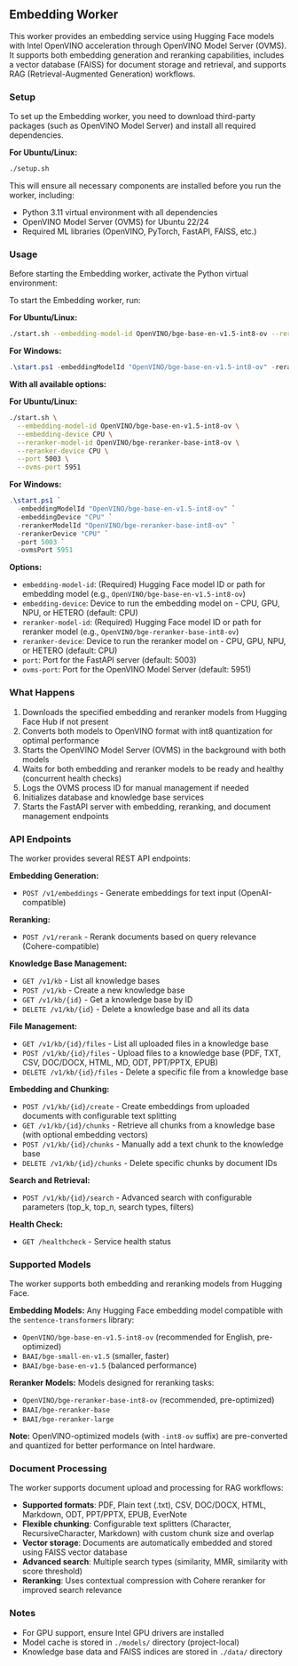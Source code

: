 <!-- Copyright (C) 2025 Intel Corporation -->
<!-- SPDX-License-Identifier: Apache-2.0 -->

## Embedding Worker

This worker provides an embedding service using Hugging Face models with Intel OpenVINO acceleration through OpenVINO Model Server (OVMS). It supports both embedding generation and reranking capabilities, includes a vector database (FAISS) for document storage and retrieval, and supports RAG (Retrieval-Augmented Generation) workflows.

### Setup

To set up the Embedding worker, you need to download third-party packages (such as OpenVINO Model Server) and install all required dependencies.

**For Ubuntu/Linux:**
```bash
./setup.sh
```

This will ensure all necessary components are installed before you run the worker, including:
- Python 3.11 virtual environment with all dependencies
- OpenVINO Model Server (OVMS) for Ubuntu 22/24
- Required ML libraries (OpenVINO, PyTorch, FastAPI, FAISS, etc.)

### Usage

Before starting the Embedding worker, activate the Python virtual environment:

To start the Embedding worker, run:

**For Ubuntu/Linux:**
```bash
./start.sh --embedding-model-id OpenVINO/bge-base-en-v1.5-int8-ov --reranker-model-id OpenVINO/bge-reranker-base-int8-ov
```

**For Windows:**
```powershell
.\start.ps1 -embeddingModelId "OpenVINO/bge-base-en-v1.5-int8-ov" -rerankerModelId "OpenVINO/bge-reranker-base-int8-ov"
```

**With all available options:**

**For Ubuntu/Linux:**
```bash
./start.sh \
  --embedding-model-id OpenVINO/bge-base-en-v1.5-int8-ov \
  --embedding-device CPU \
  --reranker-model-id OpenVINO/bge-reranker-base-int8-ov \
  --reranker-device CPU \
  --port 5003 \
  --ovms-port 5951
```

**For Windows:**
```powershell
.\start.ps1 `
  -embeddingModelId "OpenVINO/bge-base-en-v1.5-int8-ov" `
  -embeddingDevice "CPU" `
  -rerankerModelId "OpenVINO/bge-reranker-base-int8-ov" `
  -rerankerDevice "CPU" `
  -port 5003 `
  -ovmsPort 5951
```

**Options:**

- `embedding-model-id`: (Required) Hugging Face model ID or path for embedding model (e.g., `OpenVINO/bge-base-en-v1.5-int8-ov`)
- `embedding-device`: Device to run the embedding model on - CPU, GPU, NPU, or HETERO (default: CPU)
- `reranker-model-id`: (Required) Hugging Face model ID or path for reranker model (e.g., `OpenVINO/bge-reranker-base-int8-ov`)
- `reranker-device`: Device to run the reranker model on - CPU, GPU, NPU, or HETERO (default: CPU)
- `port`: Port for the FastAPI server (default: 5003)
- `ovms-port`: Port for the OpenVINO Model Server (default: 5951)

### What Happens

1. Downloads the specified embedding and reranker models from Hugging Face Hub if not present
2. Converts both models to OpenVINO format with int8 quantization for optimal performance
3. Starts the OpenVINO Model Server (OVMS) in the background with both models
4. Waits for both embedding and reranker models to be ready and healthy (concurrent health checks)
5. Logs the OVMS process ID for manual management if needed
6. Initializes database and knowledge base services
7. Starts the FastAPI server with embedding, reranking, and document management endpoints

### API Endpoints

The worker provides several REST API endpoints:

**Embedding Generation:**
- `POST /v1/embeddings` - Generate embeddings for text input (OpenAI-compatible)

**Reranking:**
- `POST /v1/rerank` - Rerank documents based on query relevance (Cohere-compatible)

**Knowledge Base Management:**
- `GET /v1/kb` - List all knowledge bases
- `POST /v1/kb` - Create a new knowledge base
- `GET /v1/kb/{id}` - Get a knowledge base by ID
- `DELETE /v1/kb/{id}` - Delete a knowledge base and all its data

**File Management:**
- `GET /v1/kb/{id}/files` - List all uploaded files in a knowledge base
- `POST /v1/kb/{id}/files` - Upload files to a knowledge base (PDF, TXT, CSV, DOC/DOCX, HTML, MD, ODT, PPT/PPTX, EPUB)
- `DELETE /v1/kb/{id}/files` - Delete a specific file from a knowledge base

**Embedding and Chunking:**
- `POST /v1/kb/{id}/create` - Create embeddings from uploaded documents with configurable text splitting
- `GET /v1/kb/{id}/chunks` - Retrieve all chunks from a knowledge base (with optional embedding vectors)
- `POST /v1/kb/{id}/chunks` - Manually add a text chunk to the knowledge base
- `DELETE /v1/kb/{id}/chunks` - Delete specific chunks by document IDs

**Search and Retrieval:**
- `POST /v1/kb/{id}/search` - Advanced search with configurable parameters (top_k, top_n, search types, filters)

**Health Check:**
- `GET /healthcheck` - Service health status

### Supported Models

The worker supports both embedding and reranking models from Hugging Face.

**Embedding Models:**
Any Hugging Face embedding model compatible with the `sentence-transformers` library:
- `OpenVINO/bge-base-en-v1.5-int8-ov` (recommended for English, pre-optimized)
- `BAAI/bge-small-en-v1.5` (smaller, faster)
- `BAAI/bge-base-en-v1.5` (balanced performance)

**Reranker Models:**
Models designed for reranking tasks:
- `OpenVINO/bge-reranker-base-int8-ov` (recommended, pre-optimized)
- `BAAI/bge-reranker-base`
- `BAAI/bge-reranker-large`

**Note:** OpenVINO-optimized models (with `-int8-ov` suffix) are pre-converted and quantized for better performance on Intel hardware.

### Document Processing

The worker supports document upload and processing for RAG workflows:

- **Supported formats**: PDF, Plain text (.txt), CSV, DOC/DOCX, HTML, Markdown, ODT, PPT/PPTX, EPUB, EverNote
- **Flexible chunking**: Configurable text splitters (Character, RecursiveCharacter, Markdown) with custom chunk size and overlap
- **Vector storage**: Documents are automatically embedded and stored using FAISS vector database
- **Advanced search**: Multiple search types (similarity, MMR, similarity with score threshold)
- **Reranking**: Uses contextual compression with Cohere reranker for improved search relevance

### Notes

- For GPU support, ensure Intel GPU drivers are installed
- Model cache is stored in `./models/` directory (project-local)
- Knowledge base data and FAISS indices are stored in `./data/` directory